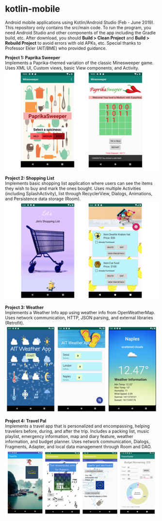 # kotlin-mobile
Android mobile applications using Kotlin/Android Studio (Feb - June 2019). This repository only contains the src/main code. To run the program, you need Android Studio and other components of the app including the Gradle build, etc. After download, you should **Build > Clean Project** and **Build > Rebuild Project** to avoid errors with old APKs, etc. Special thanks to Professor Ekler (AIT/BME) who provided guidance.

**Project 1: Paprika Sweeper** <br>
Implements a Paprika-themed variation of the classic Minesweeper game. Uses XML UI, Custom views, basic View components, and Activity.
![Screenshot](Paprika.png)

**Project 2: Shopping List** <br>
Implements basic shopping list application where users can see the items they wish to buy and mark the ones bought. Uses multiple Activities (including SplashActivity), list through RecyclerView, Dialogs, Animations, and Persistence data storage (Room).
![Screenshot](Shopping.png)

**Project 3: Weather** <br>
Implements a Weather Info app using weather info from OpenWeatherMap. Uses network communication, HTTP, JSON parsing, and external libraries (Retrofit).
![Screenshot](Weather.png)

**Project 4: Travel Pal** <br>
Implements a travel app that is personalized and encompassing, helping travelers before, during, and after the trip. Includes a packing list, music playlist, emergency information, map and diary feature, weather information, and budget planner. Uses network communication, Dialogs, Fragments, Adapter, and local data management through Room and DAO.
![Screenshot](TravelPal.png)
